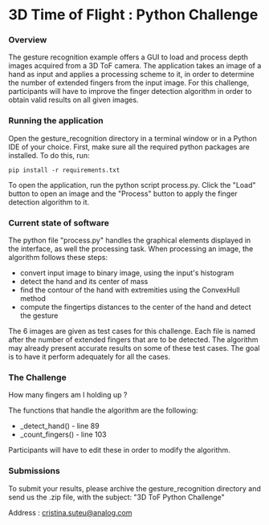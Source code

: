 # 3D Time of Flight : Python Challenge

### Overview

The gesture recognition example offers a GUI to load and process depth images
acquired from a 3D ToF camera. 
The application takes an image of a hand as input and applies a processing scheme
to it, in order to determine the number of extended fingers from the input image.
For this challenge, participants will have to improve the finger detection algorithm in 
order to obtain valid results on all given images.

### Running the application

Open the gesture_recognition directory in a terminal window or in a Python IDE of your choice.
First, make sure all the required python packages are installed. To do this, run:
```
pip install -r requirements.txt
```
To open the application, run the python script process.py.
Click the "Load" button to open an image and the "Process" button to apply the
finger detection algorithm to it. 

### Current state of software

The python file "process.py" handles the graphical elements displayed in the interface,
as well the processing task. 
When processing an image, the algorithm follows these steps:
 * convert input image to binary image, using the input's histogram
 * detect the hand and its center of mass
 * find the contour of the hand with extremities using the ConvexHull method
 * compute the fingertips distances to the center of the hand and detect the gesture

The 6 images are given as test cases for this challenge. Each file is named after the
number of extended fingers that are to be detected. The algorithm may already present accurate
results on some of these test cases. The goal is to have it perform adequately for all the cases.

### The Challenge

How many fingers am I holding up ?

The functions that handle the algorithm are the following:
 * _detect_hand() - line 89
 * _count_fingers() - line 103

Participants will have to edit these in order to modify the algorithm.

### Submissions

To submit your results, please archive the gesture_recognition directory and send 
us the .zip file, with the subject: "3D ToF Python Challenge"

Address : cristina.suteu@analog.com


